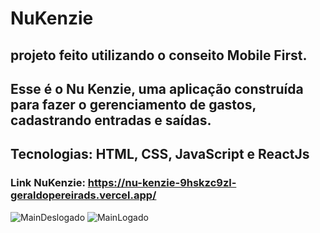 # NuKenzie

## projeto feito utilizando o conseito Mobile First.
## Esse é o Nu Kenzie, uma aplicação construída para fazer o gerenciamento de gastos, cadastrando entradas e saídas.
## Tecnologias: HTML, CSS, JavaScript e ReactJs


### Link NuKenzie: https://nu-kenzie-9hskzc9zl-geraldopereirads.vercel.app/


![MainDeslogado](https://user-images.githubusercontent.com/110185110/218104122-3c954a5e-85a8-4489-a08f-2bdfa9174e50.PNG)
![MainLogado](https://user-images.githubusercontent.com/110185110/218104139-1f42907b-d22c-40e7-a581-0bcb98a8463d.PNG)

